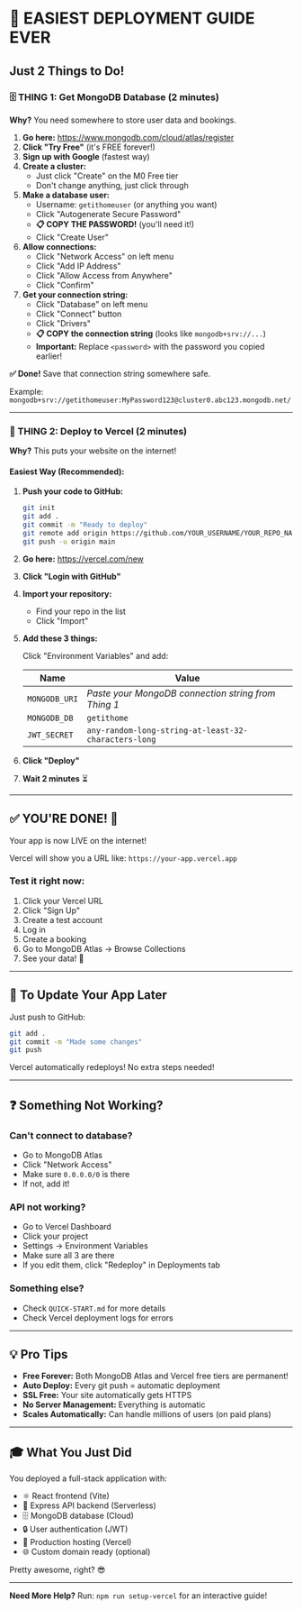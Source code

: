 # 🎯 EASIEST DEPLOYMENT GUIDE EVER

## Just 2 Things to Do!

### 🗄️ THING 1: Get MongoDB Database (2 minutes)

**Why?** You need somewhere to store user data and bookings.

1. **Go here:** https://www.mongodb.com/cloud/atlas/register
2. **Click "Try Free"** (it's FREE forever!)
3. **Sign up with Google** (fastest way)
4. **Create a cluster:**
   - Just click "Create" on the M0 Free tier
   - Don't change anything, just click through
5. **Make a database user:**
   - Username: `getithomeuser` (or anything you want)
   - Click "Autogenerate Secure Password"
   - **📋 COPY THE PASSWORD!** (you'll need it!)
   - Click "Create User"
6. **Allow connections:**
   - Click "Network Access" on left menu
   - Click "Add IP Address"
   - Click "Allow Access from Anywhere"
   - Click "Confirm"
7. **Get your connection string:**
   - Click "Database" on left menu
   - Click "Connect" button
   - Click "Drivers"
   - **📋 COPY the connection string** (looks like `mongodb+srv://...`)
   - **Important:** Replace `<password>` with the password you copied earlier!

**✅ Done!** Save that connection string somewhere safe.

Example: `mongodb+srv://getithomeuser:MyPassword123@cluster0.abc123.mongodb.net/`

---

### 🚀 THING 2: Deploy to Vercel (2 minutes)

**Why?** This puts your website on the internet!

#### Easiest Way (Recommended):

1. **Push your code to GitHub:**

   ```bash
   git init
   git add .
   git commit -m "Ready to deploy"
   git remote add origin https://github.com/YOUR_USERNAME/YOUR_REPO_NAME.git
   git push -u origin main
   ```

2. **Go here:** https://vercel.com/new

3. **Click "Login with GitHub"**

4. **Import your repository:**

   - Find your repo in the list
   - Click "Import"

5. **Add these 3 things:**

   Click "Environment Variables" and add:

   | Name          | Value                                                |
   | ------------- | ---------------------------------------------------- |
   | `MONGODB_URI` | _Paste your MongoDB connection string from Thing 1_  |
   | `MONGODB_DB`  | `getithome`                                          |
   | `JWT_SECRET`  | `any-random-long-string-at-least-32-characters-long` |

6. **Click "Deploy"**

7. **Wait 2 minutes** ⏳

---

## ✅ YOU'RE DONE! 🎉

Your app is now LIVE on the internet!

Vercel will show you a URL like: `https://your-app.vercel.app`

### Test it right now:

1. Click your Vercel URL
2. Click "Sign Up"
3. Create a test account
4. Log in
5. Create a booking
6. Go to MongoDB Atlas → Browse Collections
7. See your data! 🎊

---

## 🔄 To Update Your App Later

Just push to GitHub:

```bash
git add .
git commit -m "Made some changes"
git push
```

Vercel automatically redeploys! No extra steps needed!

---

## ❓ Something Not Working?

### Can't connect to database?

- Go to MongoDB Atlas
- Click "Network Access"
- Make sure `0.0.0.0/0` is there
- If not, add it!

### API not working?

- Go to Vercel Dashboard
- Click your project
- Settings → Environment Variables
- Make sure all 3 are there
- If you edit them, click "Redeploy" in Deployments tab

### Something else?

- Check `QUICK-START.md` for more details
- Check Vercel deployment logs for errors

---

## 💡 Pro Tips

- **Free Forever:** Both MongoDB Atlas and Vercel free tiers are permanent!
- **Auto Deploy:** Every git push = automatic deployment
- **SSL Free:** Your site automatically gets HTTPS
- **No Server Management:** Everything is automatic
- **Scales Automatically:** Can handle millions of users (on paid plans)

---

## 🎓 What You Just Did

You deployed a full-stack application with:

- ⚛️ React frontend (Vite)
- 🔧 Express API backend (Serverless)
- 🗄️ MongoDB database (Cloud)
- 🔒 User authentication (JWT)
- 🚀 Production hosting (Vercel)
- 🌐 Custom domain ready (optional)

Pretty awesome, right? 😎

---

**Need More Help?** Run: `npm run setup-vercel` for an interactive guide!
